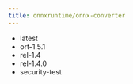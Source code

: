 ```yaml
---
title: onnxruntime/onnx-converter
---
```

- latest
- ort-1.5.1
- rel-1.4
- rel-1.4.0
- security-test

